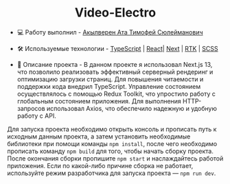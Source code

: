 <h1 align="center">Video-Electro</h1>

- 💻 Работу выполнил - [Акылверен Ата Тимофей Сюлейманович](https://github.com/TimProger)

- 🛠️ Используемые технологии -
  [TypeScript](https://www.typescriptlang.org/) |
  [React](https://reactjs.org/)|
  [Next](https://nextjs.org/) |
  [RTK](https://redux-toolkit.js.org/) |
  [SCSS](https://sass-lang.com/)

- 📝 Описание проекта - В данном проекте я использовал Next.js 13, что позволило реализовать эффективный серверный рендеринг и оптимизацию загрузки страниц. Для повышения читаемости и поддержки кода внедрил TypeScript. Управление состоянием осуществлялось с помощью Redux Toolkit, что упростило работу с глобальным состоянием приложения. Для выполнения HTTP-запросов использовал Axios, что обеспечило надежную и удобную работу с API.

Для запуска проекта необходимо открыть консоль и прописать путь к исходным данным проекта, а затем установить необходимые библиотеки при помощи команды ```npm install```, после чего необходимо прописать команду ```npm build``` для того, чтобы начать сборку проекта. После окончания сборки пропишите ```npm start``` и наслаждайтесь работой приложения. Если по какой-либо причине сборка не работает, используйте режим разработчика для запуска проекта — ```npm run dev```.

